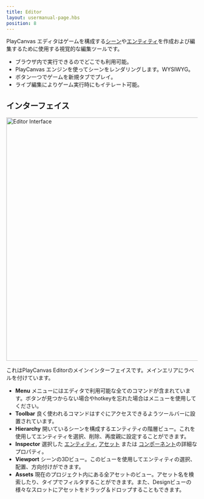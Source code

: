 ```yaml
---
title: Editor
layout: usermanual-page.hbs
position: 8
---
```


PlayCanvas エディタはゲームを構成する[シーン][1]や[エンティティ][2]を作成および編集するために使用する視覚的な編集ツールです。

* ブラウザ内で実行できるのでどこでも利用可能。
* PlayCanvas エンジンを使ってシーンをレンダリングします。WYSIWYG。
* ボタン一つでゲームを新規タブでプレイ。
* ライブ編集によりゲーム実行時にもイテレート可能。

## インターフェイス

<img alt="Editor Interface" width="640" src="/images/user-manual/editor/editor-annotated.jpg" />

これはPlayCanvas Editorのメインインターフェイスです。メインエリアにラベルを付けています。

* **Menu** メニューにはエディタで利用可能な全てのコマンドが含まれています。ボタンが見つからない場合やhotkeyを忘れた場合はメニューを使用してください。
* **Toolbar** 良く使われるコマンドはすぐにアクセスできるようツールバーに設置されています。
* **Hierarchy** 開いているシーンを構成するエンティティの階層ビュー。これを使用してエンティティを選択、削除、再度親に設定することができます。
* **Inspector** 選択した [エンティティ][2], [アセット][4] または [コンポーネント][3]の詳細なプロパティ。
* **Viewport** シーンの3Dビュー。このビューを使用してエンティティの選択、配置、方向付けができます。
* **Assets** 現在のプロジェクト内にある全アセットのビュー。アセット名を検索したり、タイプでフィルタすることができます。また、Designビューの様々なスロットにアセットをドラッグ＆ドロップすることもできます。

[1]: /user-manual/glossary#scene
[2]: /user-manual/glossary#entity
[3]: /user-manual/glossary#component
[4]: /user-manual/glossary#asset

